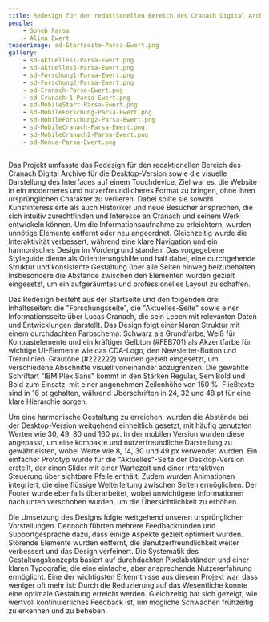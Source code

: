 ```yaml
---
title: Redesign für den redaktionellen Bereich des Cranach Digital Archive
people:
    - Soheb Parsa
    - Alina Ewert
teaserimage: sd-Startseite-Parsa-Ewert.png
gallery:
    - sd-Aktuelles1-Parsa-Ewert.png
    - sd-Aktuelles3-Parsa-Ewert.png
    - sd-Forschung1-Parsa-Ewert.png
    - sd-Forschung2-Parsa-Ewert.png
    - sd-Cranach-Parsa-Ewert.png
    - sd-Cranach-1-Parsa-Ewert.png
    - sd-MobileStart-Parsa-Ewert.png
    - sd-MobileForschung-Parsa-Ewert.png
    - sd-MobileForschung2-Parsa-Ewert.png
    - sd-MobileCranach-Parsa-Ewert.png
    - sd-MobileCranach2-Parsa-Ewert.png
    - sd-Menue-Parsa-Ewert.png
---
```

Das Projekt umfasste das Redesign für den redaktionellen Bereich des Cranach Digital Archive für die Desktop-Version sowie die visuelle Darstellung des Interfaces auf einem Touchdevice. Ziel war es, die Website in ein moderneres und nutzerfreundlicheres Format zu bringen, ohne ihren ursprünglichen Charakter zu verlieren. Dabei sollte sie sowohl Kunstinteressierte als auch Historiker und neue Besucher ansprechen, die sich intuitiv zurechtfinden und Interesse an Cranach und seinem Werk entwickeln können. Um die Informationsaufnahme zu erleichtern, wurden unnötige Elemente entfernt oder neu angeordnet. Gleichzeitig wurde die Interaktivität verbessert, während eine klare Navigation und ein harmonisches Design im Vordergrund standen. Das vorgegebene Styleguide diente als Orientierungshilfe und half dabei, eine durchgehende Struktur und konsistente Gestaltung über alle Seiten hinweg beizubehalten. Insbesondere die Abstände zwischen den Elementen wurden gezielt eingesetzt, um ein aufgeräumtes und professionelles Layout zu schaffen.

Das Redesign besteht aus der Startseite und den folgenden drei Inhaltsseiten: die "Forschungsseite", die "Aktuelles-Seite" sowie einer Informationsseite über Lucas Cranach, die sein Leben mit relevanten Daten und Entwicklungen darstellt. Das Design folgt einer klaren Struktur mit einem durchdachten Farbschema: Schwarz als Grundfarbe, Weiß für Kontrastelemente und ein kräftiger Gelbton (#FEB701) als Akzentfarbe für wichtige UI-Elemente wie das CDA-Logo, den Newsletter-Button und Trennlinien. Grautöne (#222222) wurden gezielt eingesetzt, um verschiedene Abschnitte visuell voneinander abzugrenzen. Die gewählte Schriftart "IBM Plex Sans" kommt in den Stärken Regular, SemiBold und Bold zum Einsatz, mit einer angenehmen Zeilenhöhe von 150 %. Fließtexte sind in 16 pt gehalten, während Überschriften in 24, 32 und 48 pt für eine klare Hierarchie sorgen.

Um eine harmonische Gestaltung zu erreichen, wurden die Abstände bei der Desktop-Version weitgehend einheitlich gesetzt, mit häufig genutzten Werten wie 30, 49, 80 und 160 px. In der mobilen Version wurden diese angepasst, um eine kompakte und nutzerfreundliche Darstellung zu gewährleisten, wobei Werte wie 8, 14, 30 und 49 px verwendet wurden. Ein einfacher Prototyp wurde für die "Aktuelles"-Seite der Desktop-Version erstellt, der einen Slider mit einer Wartezeit und einer interaktiven Steuerung über sichtbare Pfeile enthält. Zudem wurden Animationen integriert, die eine flüssige Weiterleitung zwischen Seiten ermöglichen. Der Footer wurde ebenfalls überarbeitet, wobei unwichtigere Informationen nach unten verschoben wurden, um die Übersichtlichkeit zu erhöhen.

Die Umsetzung des Designs folgte weitgehend unseren ursprünglichen Vorstellungen. Dennoch führten mehrere Feedbackrunden und Supportgespräche dazu, dass einige Aspekte gezielt optimiert wurden. Störende Elemente wurden entfernt, die Benutzerfreundlichkeit weiter verbessert und das Design verfeinert. Die Systematik des Gestaltungskonzepts basiert auf durchdachten Pixelabständen und einer klaren Typografie, die eine einfache, aber ansprechende Nutzererfahrung ermöglicht. Eine der wichtigsten Erkenntnisse aus diesem Projekt war, dass weniger oft mehr ist: Durch die Reduzierung auf das Wesentliche konnte eine optimale Gestaltung erreicht werden. Gleichzeitig hat sich gezeigt, wie wertvoll kontinuierliches Feedback ist, um mögliche Schwächen frühzeitig zu erkennen und zu beheben.

